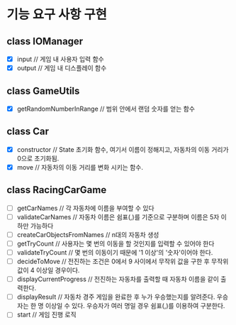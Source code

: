 # 기능 요구 사항 구현

## class IOManager

- [x] input // 게임 내 사용자 입력 함수
- [x] output // 게임 내 디스플레이 함수

## class GameUtils

- [x] getRandomNumberInRange // 범위 안에서 랜덤 숫자를 얻는 함수

## class Car

- [x] constructor // State 초기화 함수, 여기서 이름이 정해지고, 자동차의 이동 거리가 0으로 초기화됨.
- [x] move // 자동차의 이동 거리를 변화 시키는 함수.

## class RacingCarGame

- [ ] getCarNames // 각 자동차에 이름을 부여할 수 있다
- [ ] validateCarNames // 자동차 이름은 쉼표(,)를 기준으로 구분하며 이름은 5자 이하만 가능하다
- [ ] createCarObjectsFromNames // n대의 자동차 생성
- [ ] getTryCount // 사용자는 몇 번의 이동을 할 것인지를 입력할 수 있어야 한다
- [ ] validateTryCount // 몇 번의 이동이기 때문에 '1 이상'의 '숫자'이어야 한다.
- [ ] decideToMove // 전진하는 조건은 0에서 9 사이에서 무작위 값을 구한 후 무작위 값이 4 이상일 경우이다.
- [ ] displayCurrentProgress // 전진하는 자동차를 출력할 때 자동차 이름을 같이 출력한다.
- [ ] displayResult // 자동차 경주 게임을 완료한 후 누가 우승했는지를 알려준다. 우승자는 한 명 이상일 수 있다. 우승자가 여러 명일 경우 쉼표(,)를 이용하여 구분한다.
- [ ] start // 게임 진행 로직
